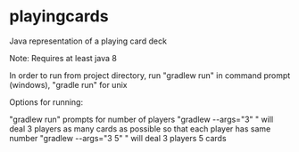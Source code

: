 # playingcards
Java representation of a playing card deck

Note: Requires at least java 8 

In order to run
from project directory, run "gradlew run" in command prompt (windows), "gradle run" for unix

Options for running:

"gradlew run" prompts for number of players
"gradlew --args="3" " will deal 3 players as many cards as possible so that each player has same number
"gradlew --args="3 5" " will deal 3 players 5 cards
